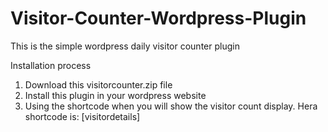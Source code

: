 # Visitor-Counter-Wordpress-Plugin
This is the simple wordpress daily visitor counter plugin

Installation process
1. Download this visitorcounter.zip file
2. Install this plugin in your wordpress website
3. Using the shortcode when you will show the visitor count display. Hera shortcode is: [visitordetails]
